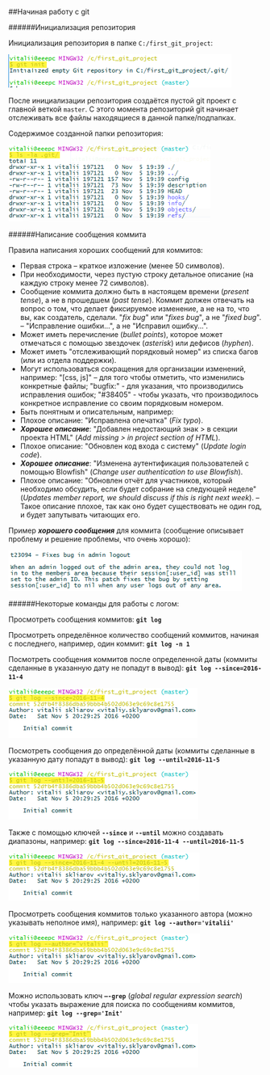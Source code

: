 ##Начиная работу с git

######Инициализация репозитория

Инициализация репозитория в папке `C:/first_git_project`:

![](pics/03-01.png)

После инициализации репозитория создаётся пустой git проект с главной веткой `master`. С этого момента репозиторий git начинает отслеживать все файлы находящиеся в данной папке/подпапках.

Содержимое созданной папки репозитория:

![](pics/03-02.png)

######Написание сообщения коммита

Правила написания хороших сообщений для коммитов:
- Первая строка – краткое изложение (менее 50 символов).
- При необходимости, через пустую строку детальное описание (на каждую строку менее 72 символов).
- Сообщение коммита должно быть в настоящем времени (*present tense*), а не в прошедшем (*past tense*). Коммит должен отвечать на вопрос о том, что делает фиксируемое изменение, а не на то, что вы, как создатель, сделали. "*fix bug*" или "*fixes bug*", а не "*fixed bug*". – "Исправление ошибки...", а не "Исправил ошибку...".
- Может иметь перечисление (*bullet points*), которое может отмечаться с помощью звездочек (*asterisk*) или дефисов (*hyphen*).
- Может иметь "отслеживающий порядковый номер" из списка багов (или из отдела поддержки).
- Могут использоваться сокращения для организации изменений, например: "[css, js]" – для того чтобы отметить, что изменились конкретные файлы; "bugfix:" - для указания, что производились исправления ошибок; "#38405" - чтобы указать, что производилось конкретное исправление со своим порядковым номером.
- Быть понятным и описательным, например:
 - Плохое описание: "Исправлена опечатка" (*Fix typo*).
 - **_Хорошее описание_**: "Добавлен недостающий знак > в секции проекта HTML" (*Add missing > in project section of HTML*).
 - Плохое описание: "Обновлен код входа с систему" (*Update login code*).
 - **_Хорошее описание_**: "Изменена аутентификация пользователей с помощью Blowfish" (*Change user authentication to use Blowfish*).
 - Плохое описание: "Обновлен отчёт для участников, который необходимо обсудить, если будет собрание на следующей неделе" (*Updates member report, we should discuss if this is right next week*). – Такое описание плохое, так как оно будет существовать не один год, и будет запутывать читающих его.

Пример **_хорошего сообщения_** для коммита (сообщение описывает проблему и решение проблемы, что очень хорошо):

![](pics/03-03.png)

######Некоторые команды для работы с логом:

Просмотреть сообщения коммитов: **`git log`**

Просмотреть определённое количество сообщений коммитов, начиная с последнего, например, один коммит: **`git log -n 1`**

Посмотреть сообщения коммитов после определенной даты (коммиты сделанные в указанную дату не попадут в вывод): **`git log --since=2016-11-4`**

![](pics/03-04.png)

Посмотреть сообщения до определённой даты (коммиты сделанные в указанную дату попадут в вывод): **`git log --until=2016-11-5`**

![](pics/03-05.png)

Также с помощью ключей **`--since`** и **`--until`** можно создавать диапазоны, например: **`git log --since=2016-11-4 --until=2016-11-5`**

![](pics/03-06.png)

Просмотреть сообщения коммитов только указанного автора (можно указывать неполное имя), например: **`git log --author='vitalii'`**

![](pics/03-07.png)

Можно использовать ключ **`–-grep`** (*global regular expression search*) чтобы указать выражение для поиска по сообщениям коммитов, например: **`git log --grep='Init'`**

![](pics/03-08.png)
